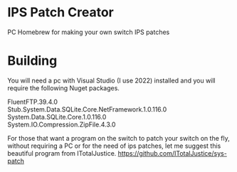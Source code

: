 # IPS Patch Creator
PC Homebrew for making your own switch IPS patches

# Building
You will need a pc with Visual Studio (I use 2022) installed and you will require the following Nuget packages.

FluentFTP.39.4.0<br />
Stub.System.Data.SQLite.Core.NetFramework.1.0.116.0<br />
System.Data.SQLite.Core.1.0.116.0<br />
System.IO.Compression.ZipFile.4.3.0<br />

For those that want a program on the switch to patch your switch on the fly, without requiring a PC or for the need of ips patches, let me suggest this beautiful program from ITotalJustice.
https://github.com/ITotalJustice/sys-patch
